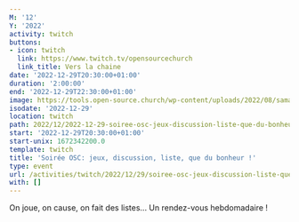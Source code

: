 ```yaml
---
M: '12'
Y: '2022'
activity: twitch
buttons:
- icon: twitch
  link: https://www.twitch.tv/opensourcechurch
  link_title: Vers la chaine
date: '2022-12-29T20:30:00+01:00'
duration: '2:00:00'
end: '2022-12-29T22:30:00+01:00'
image: https://tools.open-source.church/wp-content/uploads/2022/08/samantha-gades-LA6XfeVI5_c-unsplash-scaled.jpg
isodate: '2022-12-29'
location: twitch
path: 2022/12/2022-12-29-soiree-osc-jeux-discussion-liste-que-du-bonheur.md
start: '2022-12-29T20:30:00+01:00'
start-unix: 1672342200.0
template: twitch
title: 'Soirée OSC: jeux, discussion, liste, que du bonheur !'
type: event
url: /activities/twitch/2022/12/29/soiree-osc-jeux-discussion-liste-que-du-bonheur
with: []
---
```

On joue, on cause, on fait des listes... Un rendez-vous hebdomadaire !